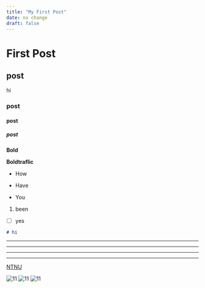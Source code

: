 ```yaml
---
title: "My First Post"
date: no change
draft: false
---
```

# First Post

## post
hi
### post
#### post
##### post
[//]:<TODO Font>

**Bold**

**Boldtraflic**

- How
* Have
+ You
1. been
- [ ] yes



``` Markdown =
# hi
```
---
***
***
***
[NTNU](https://www.ntnu.edu.tw/)

![11](http://pr.ntnu.edu.tw/archive/news/a92056c82a2a95b811791c3334f32554.jpg)
![11](https://media.giphy.com/media/OPU6wzx8JrHna/giphy.gif)
![11](https://media.giphy.com/media/v1.Y2lkPTc5MGI3NjExdjhjMjQ3b2JjcXBib213N2ZucjBhMjNrMDliNWZ1dTViZjA4bGlwaSZlcD12MV9pbnRlcm5hbF9naWZfYnlfaWQmY3Q9Zw/NEPy1nvpxnKjS/giphy.gif)

	


<!-- <iframe src="https://giphy.com/embed/NEPy1nvpxnKjS" width="480" height="480" frameBorder="0" class="giphy-embed" allowFullScreen></iframe><p><a href="https://giphy.com/gifs/happy-laughing-NEPy1nvpxnKjS">via GIPHY</a></p> -->